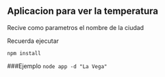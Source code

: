 ## Aplicacion para ver la temperatura

Recive como parametros el nombre de la ciudad

Recuerda ejecutar

```npm install```

###Ejemplo 
```node app -d "La Vega"```